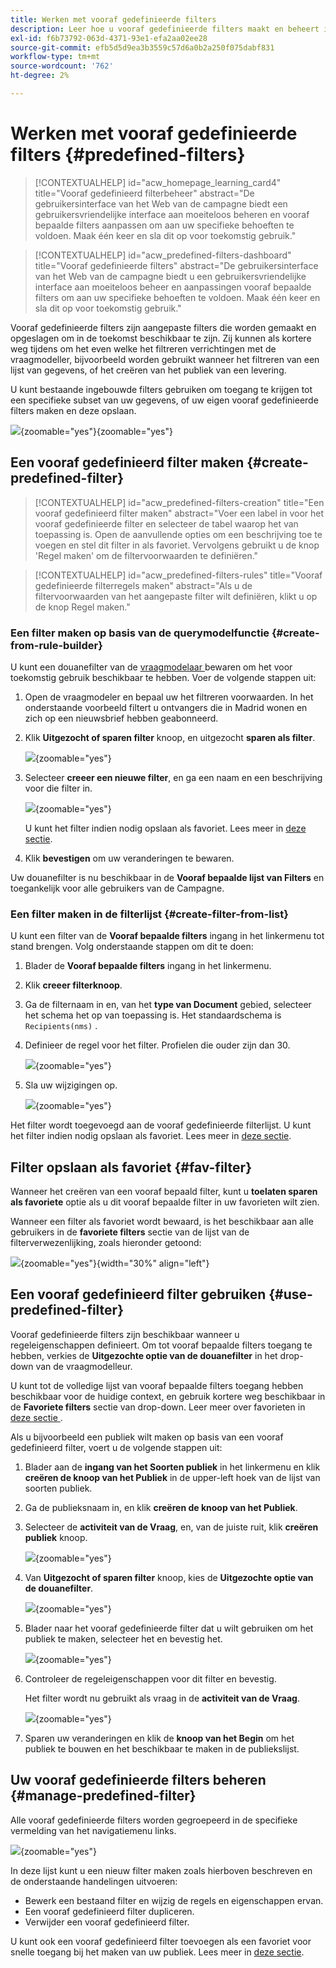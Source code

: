 ```yaml
---
title: Werken met vooraf gedefinieerde filters
description: Leer hoe u vooraf gedefinieerde filters maakt en beheert in Adobe Campaign Web
exl-id: f6b73792-063d-4371-93e1-efa2aa02ee28
source-git-commit: efb5d5d9ea3b3559c57d6a0b2a250f075dabf831
workflow-type: tm+mt
source-wordcount: '762'
ht-degree: 2%

---
```


# Werken met vooraf gedefinieerde filters {#predefined-filters}

>[!CONTEXTUALHELP]
>id="acw_homepage_learning_card4"
>title="Vooraf gedefinieerd filterbeheer"
>abstract="De gebruikersinterface van het Web van de campagne biedt een gebruikersvriendelijke interface aan moeiteloos beheren en vooraf bepaalde filters aanpassen om aan uw specifieke behoeften te voldoen. Maak één keer en sla dit op voor toekomstig gebruik."


>[!CONTEXTUALHELP]
>id="acw_predefined-filters-dashboard"
>title="Vooraf gedefinieerde filters"
>abstract="De gebruikersinterface van het Web van de campagne biedt u een gebruikersvriendelijke interface aan moeiteloos beheer en aanpassingen vooraf bepaalde filters om aan uw specifieke behoeften te voldoen. Maak één keer en sla dit op voor toekomstig gebruik."

Vooraf gedefinieerde filters zijn aangepaste filters die worden gemaakt en opgeslagen om in de toekomst beschikbaar te zijn. Zij kunnen als kortere weg tijdens om het even welke het filtreren verrichtingen met de vraagmodeller, bijvoorbeeld worden gebruikt wanneer het filtreren van een lijst van gegevens, of het creëren van het publiek van een levering.

U kunt bestaande ingebouwde filters gebruiken om toegang te krijgen tot een specifieke subset van uw gegevens, of uw eigen vooraf gedefinieerde filters maken en deze opslaan.

![](assets/predefined-filters-menu.png){zoomable="yes"}{zoomable="yes"}

## Een vooraf gedefinieerd filter maken {#create-predefined-filter}

>[!CONTEXTUALHELP]
>id="acw_predefined-filters-creation"
>title="Een vooraf gedefinieerd filter maken"
>abstract="Voer een label in voor het vooraf gedefinieerde filter en selecteer de tabel waarop het van toepassing is. Open de aanvullende opties om een beschrijving toe te voegen en stel dit filter in als favoriet. Vervolgens gebruikt u de knop &#39;Regel maken&#39; om de filtervoorwaarden te definiëren."

>[!CONTEXTUALHELP]
>id="acw_predefined-filters-rules"
>title="Vooraf gedefinieerde filterregels maken"
>abstract="Als u de filtervoorwaarden van het aangepaste filter wilt definiëren, klikt u op de knop Regel maken."

### Een filter maken op basis van de querymodelfunctie {#create-from-rule-builder}

U kunt een douanefilter van de [ vraagmodelaar ](../query/query-modeler-overview.md) bewaren om het voor toekomstig gebruik beschikbaar te hebben. Voer de volgende stappen uit:

1. Open de vraagmodeler en bepaal uw het filtreren voorwaarden. In het onderstaande voorbeeld filtert u ontvangers die in Madrid wonen en zich op een nieuwsbrief hebben geabonneerd.
1. Klik **Uitgezocht of sparen filter** knoop, en uitgezocht **sparen als filter**.

   ![](assets/predefined-filters-save.png){zoomable="yes"}

1. Selecteer **creeer een nieuwe filter**, en ga een naam en een beschrijving voor die filter in.

   ![](assets/predefined-filters-save-filter.png){zoomable="yes"}

   U kunt het filter indien nodig opslaan als favoriet. Lees meer in [deze sectie](#fav-filter).

1. Klik **bevestigen** om uw veranderingen te bewaren.

Uw douanefilter is nu beschikbaar in de **Vooraf bepaalde lijst van Filters** en toegankelijk voor alle gebruikers van de Campagne.


### Een filter maken in de filterlijst {#create-filter-from-list}

U kunt een filter van de **Vooraf bepaalde filters** ingang in het linkermenu tot stand brengen. Volg onderstaande stappen om dit te doen:

1. Blader de **Vooraf bepaalde filters** ingang in het linkermenu.
1. Klik **creeer filterknoop**.
1. Ga de filternaam in en, van het **type van Document** gebied, selecteer het schema het op van toepassing is. Het standaardschema is `Recipients(nms)` .


1. Definieer de regel voor het filter. Profielen die ouder zijn dan 30.

   ![](assets/filter-30+.png){zoomable="yes"}


1. Sla uw wijzigingen op.

   ![](assets/new-filter.png){zoomable="yes"}


Het filter wordt toegevoegd aan de vooraf gedefinieerde filterlijst. U kunt het filter indien nodig opslaan als favoriet. Lees meer in [deze sectie](#fav-filter).


## Filter opslaan als favoriet {#fav-filter}

Wanneer het creëren van een vooraf bepaald filter, kunt u **toelaten sparen als favoriete** optie als u dit vooraf bepaalde filter in uw favorieten wilt zien.


Wanneer een filter als favoriet wordt bewaard, is het beschikbaar aan alle gebruikers in de **favoriete filters** sectie van de lijst van de filterverwezenlijking, zoals hieronder getoond:

![](assets/predefined-filters-favorite.png){zoomable="yes"}{width="30%" align="left"}

## Een vooraf gedefinieerd filter gebruiken {#use-predefined-filter}

Vooraf gedefinieerde filters zijn beschikbaar wanneer u regeleigenschappen definieert. Om tot vooraf bepaalde filters toegang te hebben, verkies de **Uitgezochte optie van de douanefilter** in het drop-down van de vraagmodelleur.

U kunt tot de volledige lijst van vooraf bepaalde filters toegang hebben beschikbaar voor de huidige context, en gebruik kortere weg beschikbaar in de **Favoriete filters** sectie van drop-down. Leer meer over favorieten in [ deze sectie ](#fav-filter).

Als u bijvoorbeeld een publiek wilt maken op basis van een vooraf gedefinieerd filter, voert u de volgende stappen uit:

1. Blader aan de **ingang van het Soorten publiek** in het linkermenu en klik **creëren de knoop van het Publiek** in de upper-left hoek van de lijst van soorten publiek.
1. Ga de publieksnaam in, en klik **creëren de knoop van het Publiek**.
1. Selecteer de **activiteit van de Vraag**, en, van de juiste ruit, klik **creëren publiek** knoop.

   ![](assets/build-audience-from-filter.png){zoomable="yes"}

1. Van **Uitgezocht of sparen filter** knoop, kies de **Uitgezochte optie van de douanefilter**.

   ![](assets/build-audience-select-custom-filter.png){zoomable="yes"}

1. Blader naar het vooraf gedefinieerde filter dat u wilt gebruiken om het publiek te maken, selecteer het en bevestig het.

   ![](assets/build-audience-filter-list.png){zoomable="yes"}

1. Controleer de regeleigenschappen voor dit filter en bevestig.

   Het filter wordt nu gebruikt als vraag in de **activiteit van de Vraag**.

   ![](assets/build-audience-confirm.png){zoomable="yes"}

1. Sparen uw veranderingen en klik de **knoop van het Begin** om het publiek te bouwen en het beschikbaar te maken in de publiekslijst.

## Uw vooraf gedefinieerde filters beheren {#manage-predefined-filter}

Alle vooraf gedefinieerde filters worden gegroepeerd in de specifieke vermelding van het navigatiemenu links.

![](assets/list-of-filters.png){zoomable="yes"}

In deze lijst kunt u een nieuw filter maken zoals hierboven beschreven en de onderstaande handelingen uitvoeren:

* Bewerk een bestaand filter en wijzig de regels en eigenschappen ervan.
* Een vooraf gedefinieerd filter dupliceren.
* Verwijder een vooraf gedefinieerd filter.

U kunt ook een vooraf gedefinieerd filter toevoegen als een favoriet voor snelle toegang bij het maken van uw publiek. Lees meer in [deze sectie](#fav-filter).

<!--
## Built-in predefined filters {#ootb-predefined-filter}

Campaign comes with a set of predefined filters, built from the client console. These filters can be used to define your audiences, and rules. They must not be modified.
-->
